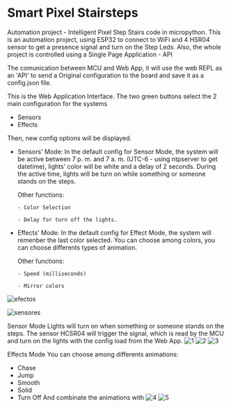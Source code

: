 # Smart Pixel Stairsteps
Automation project - Intelligent Pixel Step Stairs code in micropython. 
This is an automation project, using ESP32 to connect to WiFi and 4 HSR04 sensor to get a presence signal and turn on the Step Leds.
Also, the whole project is controlled using a Single Page Application - API

The comunication between MCU and Web App, it will use the web REPL as an 'API' to send a Original configuration to the board and save it as a config.json file.

This is the Web Application Interface. The two green buttons select the 2 main configuration for the systems
  - Sensors
  - Effects

Then, new config options will be displayed.

- Sensors' Mode:
    In the default config for Sensor Mode, the system will be active between 7 p. m. and 7 a. m. (UTC-6 - using ntpserver to get datetime), lights' color will be white    and   a delay of 2 seconds. 
    During the active time, lights will be turn on while something or someone stands on the steps.

    Other functions:
    
      - Color Selection
     
      - Delay for turn off the lights.
    
- Effects' Mode:
    In the default config for Effect Mode, the system will remenber the last color selected. You can choose among colors, you can choose differents types of animation.

    Other functions:
    
      - Speed (milliseconds)
      
      - Mirror colors

![efectos](https://user-images.githubusercontent.com/81655331/130261845-1ab0d5a7-99b7-46d9-95fe-bb26f4312e74.png)

![sensores](https://user-images.githubusercontent.com/81655331/130261869-52404923-8b82-457e-bad5-77ad918222cf.png)

Sensor Mode
Lights will turn on when something or someone stands on the steps. The sensor HCSR04 will trigger the signal, which is read by the MCU and turn on the lights with the config load from the Web App.
![1](https://user-images.githubusercontent.com/81655331/130281740-5c3c884e-f868-41bd-ae86-ec4da77b7260.jpg)
![2](https://user-images.githubusercontent.com/81655331/130281741-290588df-f571-4d10-9692-8e57704cc0c3.jpg)
![3](https://user-images.githubusercontent.com/81655331/130281742-b8ad3794-66b6-48b0-a9a1-7ba18dbedae7.jpg)

Effects Mode
You can choose among differents animations:
  - Chase
  - Jump
  - Smooth
  - Solid
  - Turn Off
And combinate the animations with 
![4](https://user-images.githubusercontent.com/81655331/130281744-0e61e070-c176-4d90-96b1-e5638dc148e7.jpg)
![5](https://user-images.githubusercontent.com/81655331/130281745-5605a936-736b-4d28-8b89-bb1efa696e00.jpg)

